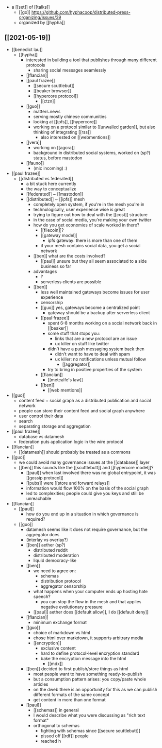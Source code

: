 - a [[set]] of [[talks]]
	- [[go]] https://github.com/hyphacoop/distributed-press-organizing/issues/39
	- organized by [[hypha]]

## [[2021-05-19]]
- [[benedict lau]]
	- [[hypha]]
		- interested in building a tool that publishes through many different protocols
			- sharing social messages seamlessly
		- [[flancian]]
		- [[paul frazee]]
			- [[secure scuttlebut]]
			- [[beaker browser]]
			- [[hypercore protocol]]
				- [[ctzn]]
		- [[guo]]
			- matters.news
			- serving mostly chinese communities
			- looking at [[ipfs]], [[hypercore]]
			- working on a protocol similar to [[unwalled garden]], but also thinking of integrating [[rss]]
				- also interested on [[webmentions]]
		- [[vera]]
			- working on [[agora]]
			- background in distributed social systems, worked on (sp?) status, before mastodon
		- [[fauno]]
			- (mic incoming) :)
- [[paul frazee]] 
	- [[distributed vs federated]]
		- a bit stuck here currently
		- the way to conceptualize
		- [[federated]] ~ [[mastodon]]
		- [[distributed]] ~ [[ipfs]] mesh
			- completely open system, if you're in the mesh you're in
			- technologically, user experience wise is great
			- trying to figure out how to deal with the [[cost]] structure
			- in the case of social media, you're making your own twitter
			- how do you get economies of scale worked in there?
				- [[filecoin]]?
				- [[gateway model]]
					- ipfs gateway: there is more than one of them
				- if your mesh contains social data, you get a social network
			- [[ben]] what are the costs involved?
				- [[paul]] unsure but they all seem associated to a side business so far
			- advantages
				- ?
				- serverless clients are possible
			- [[ben]]
				- less well maintained gateways become issues for user experience
				- censorship
				- [[guo]] yes, gateways become a centralized point
					- gateway should be a backup after serverless client
				- [[paul frazee]]
					- spent 6-8 months working on a social network back in [[beaker]]
					- some stuff that stops you:
						- links that are a new protocol are an issue
						- ux killer on stuff like twitter
					- didn't have a push messaging system back then
						- didn't want to have to deal with spam
						- ux killer: no notifications unless mutual follow
							- [[aggregator]]
					- try to bring in positive properties of the system
				- [[flancian]]
					- [[metcalfe's law]]
				- [[ben]]
					- [[web mentions]]
- [[guo]]
	- content feed + social graph as a distributed publication and social network
	- people can store their content feed and social graph anywhere
	- user control their data
	- search
	- separating storage and aggregation
- [[paul frazee]]
	- database vs datamesh
	- federation puts application logic in the wire protocol
- [[flancian]]
	- [[datamesh]] should probably be treated as a commons
- [[guo]]
	- we could avoid many governance issues at the [[database]] layer
	- [[ben]] this sounds like the [[scuttlebutt]] and [[hypercore model]]?
		- [[paul]] when last involved there was no global entrypoint, it was [[gossip protocol]]
		- [[pubs]] were [[store and forward relays]]
		- information would flow 100% on the basis of the social graph
		- led to complexities; people could give you keys and still be unreachable
- [[flancian]]
	- [[paul]]
		- how do you end up in a situation in which governance is required? 
	- [[guo]]
		- datamesh seems like it does not require governance, but the aggregator does
		- (interlay vs overlay?)
 		- [[ben]] aether (sp?) 
			- distributed reddit
			- distributed moderation
			- liquid democracy-like
		- [[ben]]
			- we need to agree on:
				- schemas
				- distribution protocol
				- aggregator censorship
			- what happens when your computer ends up hosting hate speech?
				- you can stop the flow in the mesh and that applies negative evolutionary pressure
			- [[paul]] aether does [[default allow]], I do [[default deny]]
		- [[flancian]]
			- minimum exchange format
		- [[guo]]
			- choice of markdown vs html
			- chose html over markdown, it supports arbitrary media
			- [[encryption]]
				- exclusive content
				- hard to define protocol-level encryption standard
				- bake the encryption message into the html
					- [[mdx]]
		- [[ben]] decided to first publish/store things as html
			- most people want to have something ready-to-publish
			- but a consumption pattern arises: you copy/paste whole articles
			- on the dweb there is an opportunity for this as we can publish different formats of the same concept
			- get content in more than one format
		- [[paul]]
			- [[schemas]] in general
			- I would describe what you were discussing as "rich text format"
			- orthogonal to schemas
				- fighting with schemas since [[secure scuttlebutt]]
				- pissed off [[rdf]] people
		    	- reached h
		
	
